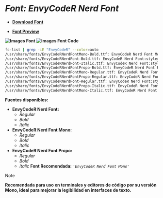 <!-- Autor: Daniel Benjamin Perez Morales -->
<!-- GitHub: https://github.com/DanielBenjaminPerezMoralesDev13 -->
<!-- Gitlab: https://gitlab.com/DanielBenjaminPerezMoralesDev13 -->
<!-- Correo electrónico: danielperezdev@proton.me -->

# ***Font: EnvyCodeR Nerd Font***

- **[Download Font](https://github.com/ryanoasis/nerd-fonts/releases/download/v3.2.1/EnvyCodeR.zip "https://github.com/ryanoasis/nerd-fonts/releases/download/v3.2.1/EnvyCodeR.zip")**

- **[Font Preview](https://www.programmingfonts.org/#envy-code-r "https://www.programmingfonts.org/#envy-code-r")**

**![Images Font](../../Fonts/EnvyCodeR%20Nerd%20Font.png "Fonts/EnvyCodeR Nerd Font.png")**
**![Images Font Code](../../Font%20Images%20Code/EnvyCodeR%20Nerd%20Font%20Code.png "Font Images Code/EnvyCodeR Nerd Font Code.png")**

```bash
fc-list | grep -iE "EnvyCodeR" --color=auto
/usr/share/fonts/EnvyCodeRNerdFontMono-Bold.ttf: EnvyCodeR Nerd Font Mono:style=Bold
/usr/share/fonts/EnvyCodeRNerdFont-Bold.ttf: EnvyCodeR Nerd Font:style=Bold
/usr/share/fonts/EnvyCodeRNerdFont-Italic.ttf: EnvyCodeR Nerd Font:style=Italic
/usr/share/fonts/EnvyCodeRNerdFontPropo-Bold.ttf: EnvyCodeR Nerd Font Propo:style=Bold
/usr/share/fonts/EnvyCodeRNerdFontMono-Regular.ttf: EnvyCodeR Nerd Font Mono:style=Regular
/usr/share/fonts/EnvyCodeRNerdFontPropo-Regular.ttf: EnvyCodeR Nerd Font Propo:style=Regular
/usr/share/fonts/EnvyCodeRNerdFont-Regular.ttf: EnvyCodeR Nerd Font:style=Regular
/usr/share/fonts/EnvyCodeRNerdFontPropo-Italic.ttf: EnvyCodeR Nerd Font Propo:style=Italic
/usr/share/fonts/EnvyCodeRNerdFontMono-Italic.ttf: EnvyCodeR Nerd Font Mono:style=Italic
```

**Fuentes disponibles:**

- **EnvyCodeR Nerd Font:**
  - *Regular*
  - *Bold*
  - *Italic*
- **EnvyCodeR Nerd Font Mono:**
  - *Regular*
  - *Bold*
  - *Italic*
- **EnvyCodeR Nerd Font Propo:**
  - *Regular*
  - *Bold*
  - *Italic*
**Font Recomendada:** *`'EnvyCodeR Nerd Font Mono'`*

> [!NOTE]
> **Recomendada para uso en terminales y editores de código por su versión Mono, ideal para mejorar la legibilidad en interfaces de texto.**

